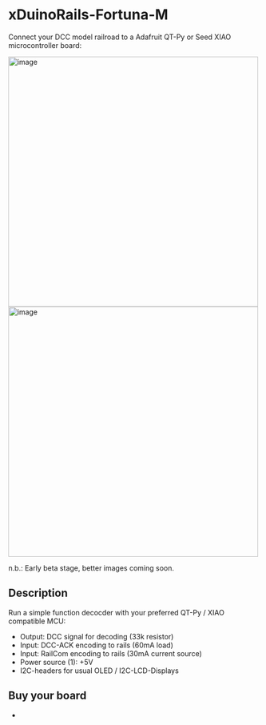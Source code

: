 # xDuinoRails-Fortuna-M
Connect your DCC model railroad to a Adafruit QT-Py or Seed XIAO microcontroller board:

<img width="500" alt="image" src="https://github.com/user-attachments/assets/fd59aa83-b9cc-40bc-865e-81d18020966d" />
<img width="500" alt="image" src="https://github.com/user-attachments/assets/36b75d5a-6f10-4b3b-bcf2-f69f39ac8c8c" />

n.b.: Early beta stage, better images coming soon.

## Description
Run a simple function decocder with your preferred QT-Py / XIAO compatible MCU:

- Output: DCC signal for decoding (33k resistor)
- Input: DCC-ACK encoding to rails (60mA load)
- Input: RailCom encoding to rails (30mA current source)
- Power source (1): +5V
- I2C-headers for usual OLED / I2C-LCD-Displays

## Buy your board

- <coming soon>

